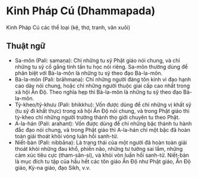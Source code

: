 # Kinh Pháp Cú (Dhammapada)
Kinh Pháp Cú các thể loại (kệ, thơ, tranh, văn xuôi)

## Thuật ngữ
- Sa-môn (Pali: samaṇa): Chỉ những tu sỹ Phật giáo nói chung, và chỉ những tu sỹ cố gắng tinh tấn tu học nói riêng. Sa-môn thường dùng để phân biệt với Bà-la-môn là những tu sỹ theo đạo Bà-la-môn.
- Bà-la-môn (Pali: brāhmaṇa): Chỉ những người đáng tôn kính vì đạo hạnh cao dày nói chung, hoặc chỉ những người thuộc giai cấp cao nhất trong xã hội Ấn Độ. Theo nghĩa hẹp thì Bà-la-môn là những tu sỹ theo đạo Bà-la-môn.
- Tỳ-kheo/tỷ-khưu (Pali: bhikkhu): Vốn được dùng để chỉ những vị khất sỹ (tu sỹ đi khất thực) trong xã hội Ấn Độ nói chung, và trong Phật giáo thì tỳ-kheo chỉ những người trưởng thành thọ giới chuyên tu theo Phật.
- A-la-hán (Pali: arahant): Vốn được dùng để chỉ những bậc thánh tu hành đắc đạo nói chung, và trong Phật giáo thì A-la-hán chỉ một bậc đã hoàn toàn giải thoát khỏi vòng luân hồi sanh-tử.
- Niết-bàn (Pali: nibbāna): Là trạng thái của một người đã hoàn toàn giải thoát khỏi những đau khổ, phiền não, những tư tưởng sai lầm, những cảm xúc tiêu cực (tham-sân-si), và khỏi vòn luần hồi sanh-tử. Niết-bàn là mục đích tu tập của hầu hết các tôn giáo Ấn Độ như Phật giáo, Ấn Độ giáo, Kỳ-na giáo, đạo Sikh, v.v.

                                

